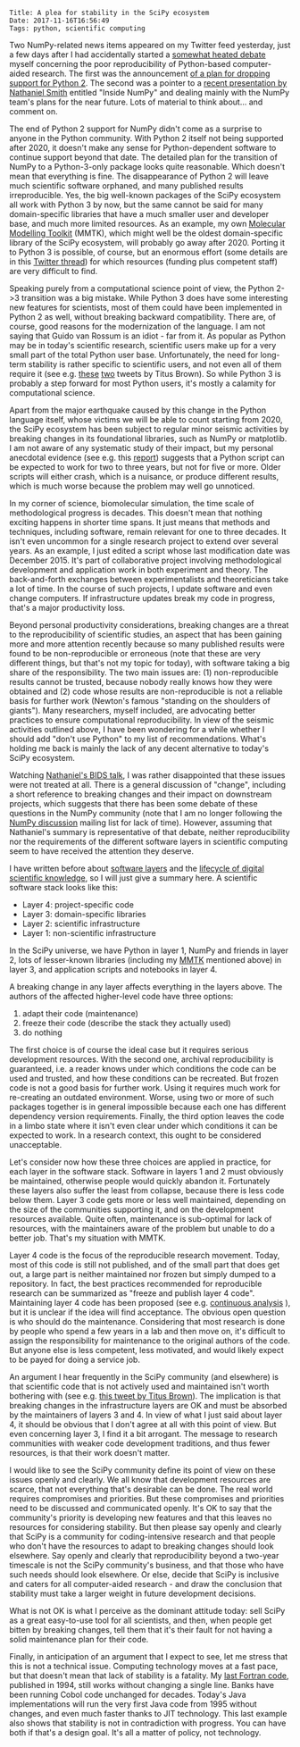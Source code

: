     Title: A plea for stability in the SciPy ecosystem
    Date: 2017-11-16T16:56:49
    Tags: python, scientific computing

Two NumPy-related news items appeared on my Twitter feed yesterday, just a few days after I had accidentally started a [somewhat heated debate](https://twitter.com/khinsen/status/929014170749632513) myself concerning the poor reproducibility of Python-based computer-aided research. The first was the announcement [of a plan for dropping support for Python 2](https://github.com/numpy/numpy/blob/master/doc/neps/dropping-python2.7-proposal.rst). The second was a pointer to a [recent presentation by Nathaniel Smith](https://www.youtube.com/watch?v=fowHwlpGb34) entitled "Inside NumPy" and dealing mainly with the NumPy team's plans for the near future. Lots of material to think about... and comment on.

<!-- more -->

The end of Python 2 support for NumPy didn't come as a surprise to anyone in the Python community. With Python 2 itself not being supported after 2020, it doesn't make any sense for Python-dependent software to continue support beyond that date. The detailed plan for the transition of NumPy to a Python-3-only package looks quite reasonable. Which doesn't mean that everything is fine. The disappearance of Python 2 will leave much scientific software orphaned, and many published results irreproducible. Yes, the big well-known packages of the SciPy ecosystem all work with Python 3 by now, but the same cannot be said for many domain-specific libraries that have a much smaller user and developer base, and much more limited resources. As an example, my own [Molecular Modelling Toolkit](http://dirac.cnrs-orleans.fr/MMTK/) (MMTK), which might well be the oldest domain-specific library of the SciPy ecosystem, will probably go away after 2020. Porting it to Python 3 is possible, of course, but an enormous effort (some details are in this [Twitter thread](https://twitter.com/khinsen/status/930749714567434240)) for which resources (funding plus competent staff) are very difficult to find.

Speaking purely from a computational science point of view, the Python 2->3 transition was a big mistake. While Python 3 does have some interesting new features for scientists, most of them could have been implemented in Python 2 as well, without breaking backward compatibility. There are, of course, good reasons for the modernization of the language. I am not saying that Guido van Rossum is an idiot - far from it. As popular as Python may be in today's scientific research, scientific users make up for a very small part of the total Python user base. Unfortunately, the need for long-term stability is rather specific to scientific users, and not even all of them require it (see e.g. [these](https://twitter.com/ctitusbrown/status/929044554598137856) [two](https://twitter.com/ctitusbrown/status/929044751633936384) tweets by Titus Brown). So while Python 3 is probably a step forward for most Python users, it's mostly a calamity for computational science.

Apart from the major earthquake caused by this change in the Python language itself, whose victims we will be able to count starting from 2020, the SciPy ecosystem has been subject to regular minor seismic activities by breaking changes in its foundational libraries, such as NumPy or matplotlib. I am not aware of any systematic study of their impact, but my personal anecdotal evidence (see e.g. this [report](http://blog.khinsen.net/posts/2017/04/06/reproducible-research-in-the-python-ecosystem-a-reality-check/)) suggests that a Python script can be expected to work for two to three years, but not for five or more. Older scripts will either crash, which is a nuisance, or produce different results, which is much worse because the problem may well go unnoticed.

In my corner of science, biomolecular simulation, the time scale of methodological progress is decades. This doesn't mean that nothing exciting happens in shorter time spans. It just means that methods and techniques, including software, remain relevant for one to three decades. It isn't even uncommon for a single research project to extend over several years. As an example, I just edited a script whose last modification date was December 2015. It's part of collaborative project involving methodological development and application work in both experiment and theory. The back-and-forth exchanges between experimentalists and theoreticians take a lot of time. In the course of such projects, I update software and even change computers. If infrastructure updates break my code in progress, that's a major productivity loss.

Beyond personal productivity considerations, breaking changes are a threat to the reproducibility of scientific studies, an aspect that has been gaining more and more attention recently because so many published results were found to be non-reproducible or erroneous (note that these are very different things, but that's not my topic for today), with software taking a big share of the responsibility. The two main issues are: (1) non-reproducible results cannot be trusted, because nobody really knows how they were obtained and (2) code whose results are non-reproducible is not a reliable basis for further work (Newton's famous "standing on the shoulders of giants"). Many researchers, myself included, are advocating better practices to ensure computational reproducibility. In view of the seismic activities outlined above, I have been  wondering for a while whether I should add "don't use Python" to my list of recommendations. What's holding me back is mainly the lack of any decent alternative to today's SciPy ecosystem.

Watching [Nathaniel's BIDS talk](https://www.youtube.com/watch?v=fowHwlpGb34), I was rather disappointed that these issues were not treated at all. There is a general discussion of "change", including a short reference to breaking changes and their impact on downstream projects, which suggests that there has been some debate of these questions in the NumPy community (note that I am no longer following the [NumPy discussion](https://mail.scipy.org/mailman/listinfo/numpy-discussion) mailing list for lack of time). However, assuming that Nathaniel's summary is representative of that debate, neither reproducibility nor the requirements of the different software layers in scientific computing seem to have received the attention they deserve.

I have written before about [software layers](http://blog.khinsen.net/posts/2017/01/13/sustainable-software-and-reproducible-research-dealing-with-software-collapse/) and the [lifecycle of digital scientific knowledge](http://blog.khinsen.net/posts/2015/11/09/the-lifecycle-of-digital-scientific-knowledge/), so I will just give a summary here. A scientific software stack looks like this:

 - Layer 4: project-specific code
 - Layer 3: domain-specific libraries
 - Layer 2: scientific infrastructure
 - Layer 1: non-scientific infrastructure

In the SciPy universe, we have Python in layer 1, NumPy and friends in layer 2, lots of lesser-known libraries (including my [MMTK](http://dirac.cnrs-orleans.fr/MMTK/) mentioned above) in layer 3, and application scripts and notebooks in layer 4.

A breaking change in any layer affects everything in the layers above. The authors of the affected higher-level code have three options:

  1. adapt their code (maintenance)
  2. freeze their code (describe the stack they actually used)
  3. do nothing

The first choice is of course the ideal case but it requires serious development resources. With the second one, archival reproducibility is guaranteed, i.e. a reader knows under which conditions the code can be used and trusted, and how these conditions can be recreated. But frozen code is not a good basis for further work. Using it requires much work for re-creating an outdated environment. Worse, using two or more of such packages together is in general impossible because each one has different dependency version requirements. Finally, the third option leaves the code in a limbo state where it isn't even clear under which conditions it can be expected to work. In a research context, this ought to be considered unacceptable.

Let's consider now how these three choices are applied in practice, for each layer in the software stack. Software in layers 1 and 2 must obviously be maintained, otherwise people would quickly abandon it. Fortunately these layers also suffer the least from collapse, because there is less code below them. Layer 3 code gets more or less well maintained, depending on the size of the communities supporting it, and on the development resources available. Quite often, maintenance is sub-optimal for lack of resources, with the maintainers aware of the problem but unable to do a better job. That's my situation with MMTK.

Layer 4 code is the focus of the reproducible research movement. Today, most of this code is still not published, and of the small part that does get out, a large part is neither maintained nor frozen but simply dumped to a repository. In fact, the best practices recommended for reproducible research can be summarized as "freeze and publish layer 4 code". Maintaining layer 4 code has been proposed (see e.g. [continuous analysis](https://www.biorxiv.org/content/early/2016/08/11/056473)  ), but it is unclear if the idea will find acceptance. The obvious open question is who should do the maintenance. Considering that most research is done by people who spend a few years in a lab and then move on, it's difficult to assign the responsibility for maintenance to the original authors of the code. But anyone else is less competent, less motivated, and would likely expect to be payed for doing a service job.

An argument I hear frequently in the SciPy community (and elsewhere) is that scientific code that is not actively used and maintained isn't worth bothering with (see e.g. [this tweet by Titus Brown](https://twitter.com/ctitusbrown/status/929045580789161984)). The implication is that breaking changes in the infrastructure layers are OK and must be absorbed by the maintainers of layers 3 and 4. In view of what I just said about layer 4, it should be obvious that I don't agree at all with this point of view. But even concerning layer 3, I find it a bit arrogant. The message to research communities with weaker code development traditions, and thus fewer resources, is that their work doesn't matter.

I would like to see the SciPy community define its point of view on these issues openly and clearly. We all know that development resources are scarce, that not everything that's desirable can be done. The real world requires compromises and priorities. But these compromises and priorities need to be discussed and communicated openly. It's OK to say that the community's priority is developing new features and that this leaves no resources for considering stability. But then please say openly and clearly that SciPy is a community for coding-intensive research and that people who don't have the resources to adapt to breaking changes should look elsewhere. Say openly and clearly that reproducibility beyond a two-year timescale is not the SciPy community's business, and that those who have such needs should look elsewhere. Or else, decide that SciPy is inclusive and caters for all computer-aided research - and draw the conclusion that stability must take a larger weight in future development decisions.

What is not OK is what I perceive as the dominant attitude today: sell SciPy as a great easy-to-use tool for all scientists, and then, when people get bitten by breaking changes, tell them that it's their fault for not having a solid maintenance plan for their code.

Finally, in anticipation of an argument that I expect to see, let me stress that this is not a technical issue. Computing technology moves at a fast pace, but that doesn't mean that lack of stability is a fatality. My [last Fortran code](https://github.com/khinsen/hydrolib), published in 1994, still works without changing a single line. Banks have been running Cobol code unchanged for decades. Today's Java implementations will run the very first Java code from 1995 without changes, and even much faster thanks to JIT technology. This last example also shows that stability is not in contradiction with progress. You can have both if that's a design goal. It's all a matter of policy, not technology.
